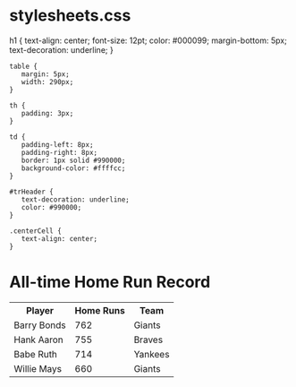 # stylesheets.css
<!DOCTYPE HTML>
<html>
<head>
<meta charset="UTF-8">
<title>Embedded Style Sheet</title>
<link>
    h1  {
       text-align: center;
       font-size: 12pt;
       color: #000099;
       margin-bottom: 5px;
       text-decoration: underline;
    }
    
    table {
       margin: 5px;
       width: 290px;
    }
    
    th {
       padding: 3px;
    }
    
    td {
       padding-left: 8px;
       padding-right: 8px;
       border: 1px solid #990000;
       background-color: #ffffcc;
    }
    
    #trHeader {
       text-decoration: underline;
       color: #990000;
    }
    
    .centerCell {
       text-align: center;
    }

 </head>
 <body>

 <div>
 <h1>All-time Home Run Record</h1>
 <table>
   <tr id="trHeader">
     <th>Player</th>
     <th>Home Runs</th>
     <th>Team</th>
   </tr>
   <tr>
     <td>Barry Bonds</td>
     <td class="centerCell">762</td>
     <td>Giants</td>
   </tr>
   <tr>
     <td>Hank Aaron</td>
     <td class="centerCell">755</td>
     <td>Braves</td>
   </tr>
   <tr>
     <td>Babe Ruth</td>
     <td class="centerCell">714</td>
     <td>Yankees</td>
   </tr>
   <tr>
     <td>Willie Mays</td>
     <td class="centerCell">660</td>
     <td>Giants</td>
   </tr>
 </table>
 </div>
 </body>
 </html>
